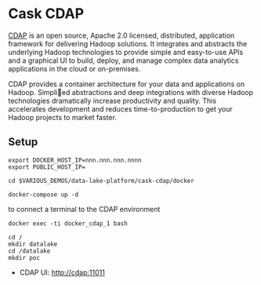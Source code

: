# Cask CDAP

[CDAP](http://cask.co/) is an open source, Apache 2.0 licensed, distributed, application framework for 
delivering Hadoop solutions. It integrates and abstracts the underlying Hadoop 
technologies to provide simple and easy-to-use APIs and a graphical UI to build, deploy, 
and manage complex data analytics applications in the cloud or on-premises.

CDAP provides a container architecture for your data and applications on Hadoop. Simplied 
abstractions and deep integrations with diverse Hadoop technologies dramatically increase 
productivity and quality. This accelerates development and reduces time-to-production to get 
your Hadoop projects to market faster. 

## Setup

```
export DOCKER_HOST_IP=nnn.nnn.nnn.nnnn
export PUBLIC_HOST_IP=
```

```
cd $VARIOUS_DEMOS/data-lake-platform/cask-cdap/docker
```

```
docker-compose up -d
```

to connect a terminal to the CDAP environment

```
docker exec -ti docker_cdap_1 bash

cd /
mkdir datalake
cd /datalake
mkdir poc 
```



* CDAP UI: <http://cdap:11011>
